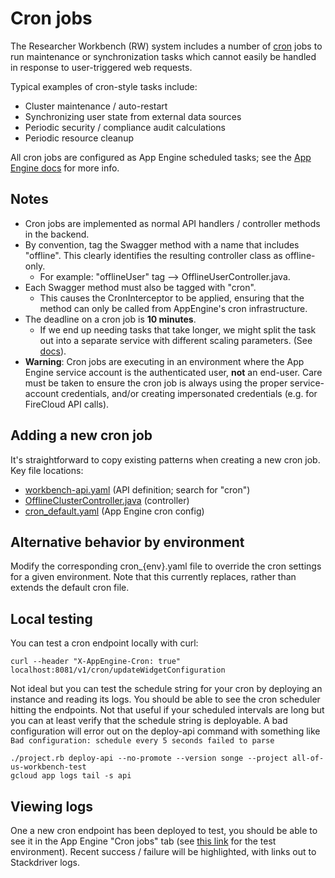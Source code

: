 # Cron jobs

The Researcher Workbench (RW) system includes a number of [cron](https://en.wikipedia.org/wiki/Cron) jobs to run
maintenance or synchronization tasks which cannot easily be handled in response to user-triggered web requests.

Typical examples of cron-style tasks include:
 * Cluster maintenance / auto-restart
 * Synchronizing user state from external data sources
 * Periodic security / compliance audit calculations  
 * Periodic resource cleanup
 
All cron jobs are configured as App Engine scheduled tasks; see the
[App Engine docs](https://cloud.google.com/appengine/docs/standard/java/config/cron) for more info.

## Notes

* Cron jobs are implemented as normal API handlers / controller methods in the backend.
* By convention, tag the Swagger method with a name that includes "offline". This clearly identifies the resulting
 controller class as offline-only.
  * For example: "offlineUser" tag --> OfflineUserController.java. 
* Each Swagger method must also be tagged with "cron".
  * This causes the CronInterceptor to be applied, ensuring that the method can only be called from AppEngine's cron infrastructure.
* The deadline on a cron job is __10 minutes__.
  * If we end up needing tasks that take longer, we might split the task out into a separate service with different
    scaling parameters. (See [docs](https://cloud.google.com/appengine/docs/standard/java/config/cronref#deadlines)).
* __Warning__: Cron jobs are executing in an environment where the App Engine service account is the authenticated user,
  __not__ an end-user. Care must be taken to ensure the cron job is always using the proper service-account credentials,
  and/or creating impersonated credentials (e.g. for FireCloud API calls).

## Adding a new cron job

It's straightforward to copy existing patterns when creating a new cron job. Key file locations:

- [workbench-api.yaml](https://github.com/all-of-us/workbench/blob/master/api/src/main/resources/workbench-api.yaml) (API definition; search for "cron")
- [OfflineClusterController.java](https://github.com/all-of-us/workbench/blob/master/api/src/main/java/org/pmiops/workbench/api/OfflineClusterController.java) (controller)
- [cron_default.yaml](https://github.com/all-of-us/workbench/blob/master/api/src/main/webapp/WEB-INF/cron_default.yaml) (App Engine cron config)

## Alternative behavior by environment

Modify the corresponding cron_{env}.yaml file to override the cron settings for
a given environment. Note that this currently replaces, rather than extends the
default cron file.

## Local testing

You can test a cron endpoint locally with curl:

```
curl --header "X-AppEngine-Cron: true" localhost:8081/v1/cron/updateWidgetConfiguration
```

Not ideal but you can test the schedule string for your cron by deploying an instance and reading its logs. You should be able to see the cron scheduler hitting the endpoints. Not that useful if your scheduled intervals are long but you can at least verify that the schedule string is deployable. A bad configuration will error out on the deploy-api command with something like `Bad configuration: schedule every 5 seconds failed to parse`

```
./project.rb deploy-api --no-promote --version songe --project all-of-us-workbench-test
gcloud app logs tail -s api
```

## Viewing logs

One a new cron endpoint has been deployed to test, you should be able to see it in the App Engine "Cron jobs" tab (see
[this link](https://console.cloud.google.com/appengine/cronjobs?project=all-of-us-workbench-test) for the test
environment). Recent success / failure will be highlighted, with links out to Stackdriver logs.
